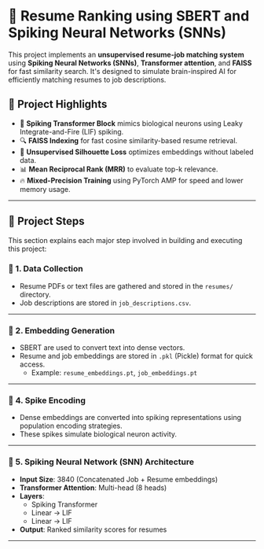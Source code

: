 # 🧠 Resume Ranking using SBERT and Spiking Neural Networks (SNNs)

This project implements an **unsupervised resume-job matching system** using **Spiking Neural Networks (SNNs)**, **Transformer attention**, and **FAISS** for fast similarity search. It's designed to simulate brain-inspired AI for efficiently matching resumes to job descriptions.

## 🚀 Project Highlights

- 🔩 **Spiking Transformer Block** mimics biological neurons using Leaky Integrate-and-Fire (LIF) spiking.
- 🔍 **FAISS Indexing** for fast cosine similarity-based resume retrieval.
- 🧠 **Unsupervised Silhouette Loss** optimizes embeddings without labeled data.
- 📊 **Mean Reciprocal Rank (MRR)** to evaluate top-k relevance.
- 🔥 **Mixed-Precision Training** using PyTorch AMP for speed and lower memory usage.

---

## 🧩 Project Steps

This section explains each major step involved in building and executing this project:

### 🔹 1. **Data Collection**
- Resume PDFs or text files are gathered and stored in the `resumes/` directory.
- Job descriptions are stored in `job_descriptions.csv`.

---

### 🔹 2. **Embedding Generation**
- SBERT are used to convert text into dense vectors.
- Resume and job embeddings are stored in `.pkl` (Pickle) format for quick access.
  - Example: `resume_embeddings.pt`, `job_embeddings.pt`

---

### 🔹 4. **Spike Encoding**
- Dense embeddings are converted into spiking representations using population encoding strategies.
- These spikes simulate biological neuron activity.

---

### 🔹 5. **Spiking Neural Network (SNN) Architecture**
- **Input Size**: 3840 (Concatenated Job + Resume embeddings)
- **Transformer Attention**: Multi-head (8 heads)
- **Layers**:
  - Spiking Transformer
  - Linear → LIF
  - Linear → LIF
- **Output**: Ranked similarity scores for resumes

---

